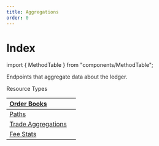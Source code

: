 ```yaml
---
title: Aggregations
order: 0
---
```


# Index

import { MethodTable } from "components/MethodTable";

Endpoints that aggregate data about the ledger.



Resource Types

| [Order Books](https://developers.stellar.org/api/aggregations/order-books/) |  |
| :--- | :--- |
| [Paths](https://developers.stellar.org/api/aggregations/paths/) |  |
| [Trade Aggregations](https://developers.stellar.org/api/aggregations/trade-aggregations/) |  |
| [Fee Stats](https://developers.stellar.org/api/aggregations/fee-stats/) |  |


